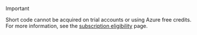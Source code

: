 > [!IMPORTANT]
> Short code cannot be acquired on trial accounts or using Azure free credits. For more information, see the [subscription eligibility](../concepts/numbers/sub-eligibility-number-capability.md) page.